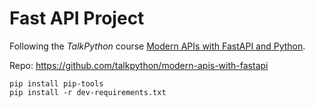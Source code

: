# Fast API Project

Following the _TalkPython_ course
[Modern APIs with FastAPI and Python](https://training.talkpython.fm/courses/details/getting-started-with-fastapi).

Repo: https://github.com/talkpython/modern-apis-with-fastapi

```
pip install pip-tools
pip install -r dev-requirements.txt
```
